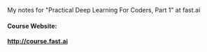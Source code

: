 My notes for "Practical Deep Learning For Coders, Part 1" at fast.ai

#### Course Website:
**http://course.fast.ai**
